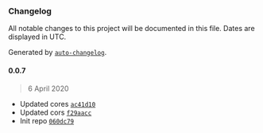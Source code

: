### Changelog

All notable changes to this project will be documented in this file. Dates are displayed in UTC.

Generated by [`auto-changelog`](https://github.com/CookPete/auto-changelog).

#### 0.0.7

> 6 April 2020

- Updated cores [`ac41d10`](https://github.com/hidekuma/flask-s3up/commit/ac41d109e14b397c4513c2d2ba920c8d137fd9a7)
- Updated cors [`f29aacc`](https://github.com/hidekuma/flask-s3up/commit/f29aacc5a72d14bc006c631a0c00a89023bda54b)
- Init repo [`060dc79`](https://github.com/hidekuma/flask-s3up/commit/060dc79560921fe3c84a470d7da338f65d0ff2ee)
